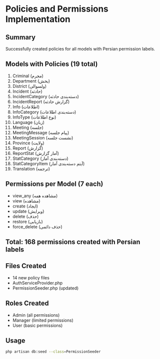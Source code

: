 # Policies and Permissions Implementation

## Summary
Successfully created policies for all models with Persian permission labels.

## Models with Policies (19 total)
1. Criminal (مجرم)
2. Department (بخش) 
3. District (ولسوالی)
4. Incident (حادثه)
5. IncidentCategory (دسته‌بندی حادثه)
6. IncidentReport (گزارش حادثه)
7. Info (اطلاعات)
8. InfoCategory (دسته‌بندی اطلاعات)
9. InfoType (نوع اطلاعات)
10. Language (زبان)
11. Meeting (جلسه)
12. MeetingMessage (پیام جلسه)
13. MeetingSession (نشست جلسه)
14. Province (ولایت)
15. Report (گزارش)
16. ReportStat (آمار گزارش)
17. StatCategory (دسته‌بندی آمار)
18. StatCategoryItem (آیتم دسته‌بندی آمار)
19. Translation (ترجمه)

## Permissions per Model (7 each)
- view_any (مشاهده همه)
- view (مشاهده)
- create (ایجاد)
- update (ویرایش)
- delete (حذف)
- restore (بازیابی)
- force_delete (حذف دائمی)

## Total: 168 permissions created with Persian labels

## Files Created
- 14 new policy files
- AuthServiceProvider.php
- PermissionSeeder.php (updated)

## Roles Created
- Admin (all permissions)
- Manager (limited permissions)
- User (basic permissions)

## Usage
```bash
php artisan db:seed --class=PermissionSeeder
```
